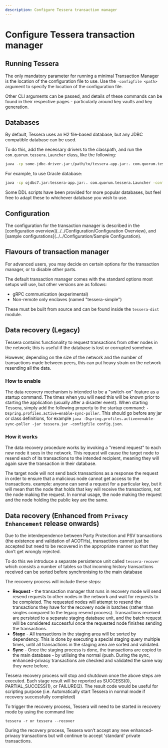 ```yaml
---
description: Configure Tessera transaction manager
---
```


# Configure Tessera transaction manager

## Running Tessera

The only mandatory parameter for running a minimal Transaction Manager is the location of the configuration file to use.
Use the `-configfile <path>` argument to specify the location of the configuration file.

Other CLI arguments can be passed, and details of these commands can be found in their respective pages - particularly around key vaults and key generation.

## Databases

By default, Tessera uses an H2 file-based database, but any JDBC compatible database can be used.

To do this, add the necessary drivers to the classpath, and run the `com.quorum.tessera.Launcher` class, like the following:

```bash
java -cp some-jdbc-driver.jar:/path/to/tessera-app.jar:. com.quorum.tessera.Launcher
```

For example, to use Oracle database:

```bash
java -cp ojdbc7.jar:tessera-app.jar:. com.quorum.tessera.Launcher -configfile config.json
```

Some DDL scripts have been provided for more popular databases, but feel free to adapt these to whichever database you wish to use.

## Configuration

The configuration for the transaction manager is described in the [configuration overview](../../Configuration/Configuration Overview), and [sample configurations](../../Configuration/Sample Configuration).

## Flavours of transaction manager

For advanced users, you may decide on certain options for the transaction manager, or to disable other parts.

The default transaction manager comes with the standard options most setups will use, but other versions are as follows:

- gRPC communication (experimental)
- Non-remote only enclaves (named "tessera-simple")

These must be built from source and can be found inside the `tessera-dist` module.

## Data recovery (Legacy)

Tessera contains functionality to request transactions from other nodes in the network; this is useful if the database is lost or corrupted somehow.

However, depending on the size of the network and the number of transactions made between peers, this can put heavy strain on the network resending all the data.

### How to enable

The data recovery mechanism is intended to be a "switch-on" feature as a startup command. The times when you will need this will be known prior to starting the application (usually after a disaster event). When starting Tessera, simply add the following property to the startup command: `-Dspring.profiles.active=enable-sync-poller`. This should go before any jar or class definitions, for example `java -Dspring.profiles.active=enable-sync-poller -jar tessera.jar -configfile config.json`.

### How it works

The data recovery procedure works by invoking a "resend request" to each new node it sees in the network. This request will cause the target node to resend each of its transactions to the intended recipient, meaning they will again save the transaction in their database.

The target node will not send back transactions as a response the request in order to ensure that a malicious node cannot get access to the transactions. example: anyone can send a request for a particular key, but it will mean that the node that holds that key will receive the transactions, not the node making the request. In normal usage, the node making the request and the node holding the public key are the same.

## Data recovery (Enhanced from `Privacy Enhancement` release onwards)

Due to the interdependence between Party Protection and PSV transactions (the existence and validation of ACOTHs), transactions cannot just be accepted but need to be recovered in the appropriate manner so that they don’t get wrongly rejected.

To do this we introduce a separate persistence unit called `tessera-recover` which consists a number of tables so that incoming history transactions received can be sorted before synchronising to the main database

The recovery process will include these steps:

- **Request** - the transaction manager that runs in recovery mode will send resend requests to other nodes in the network and wait for requests to be completed. The requested nodes will attempt to resend the transactions they have for the recovery node in batches (rather than singles compared to the legacy resend process). Transactions received are persisted to a separate staging database unit, and the batch request will be considered successful once the requested node finishes sending the transactions.
- **Stage** - All transactions in the staging area will be sorted by dependency. This is done by executing a special staging query multiple times, until all transactions in the staging area are sorted and validated.
- **Sync** - Once the staging process is done, the transactions are copied to the main database - by utilising the normal /push. During the sync, enhanced-privacy transactions are checked and validated the same way they were before.

Tessera recovery process will stop and shutdown once the above steps are executed. Each stage result will be reported as SUCCESS(0), PARTIAL_SUCCESS(1), or FAILURE(2). The result code would be useful for scripting purpose (i.e. Automatically start Tessera in normal mode if recovery successfully completed)

To trigger the recovery process, Tessera will need to be started in recovery mode by using the command line

    tessera -r or tessera --recover

 During the recovery process, Tessera won’t accept any new enhanced-privacy transactions but will continue to accept 'standard' private transactions.
